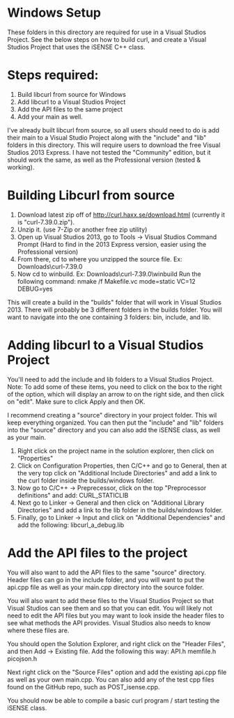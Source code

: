 Windows Setup
=============
These folders in this directory are required for use in a Visual Studios Project.
See the below steps on how to build curl, and create a Visual Studios Project that uses the iSENSE C++ class.

Steps required:
===============
1. Build libcurl from source for Windows
2. Add libcurl to a Visual Studios Project
3. Add the API files to the same project
4. Add your main as well.

I've already built libcurl from source, so all users should need to do is add their main to
a Visual Studio Project along with the "include" and "lib" folders in this directory. This will
require users to download the free Visual Studios 2013 Express. I have not tested the "Community" edition,
but it should work the same, as well as the Professional version (tested & working).

Building Libcurl from source
=============================
1. Download latest zip off of http://curl.haxx.se/download.html (currently it is "curl-7.39.0.zip").
2. Unzip it. (use 7-Zip or another free zip utility)
3. Open up Visual Studios 2013, go to Tools -> Visual Studios Command Prompt 
(Hard to find in the 2013 Express version, easier using the Professional version)
4. From there, cd to where you unzipped the source file. Ex: Downloads\curl-7.39.0
5. Now cd to winbuild. Ex: Downloads\curl-7.39.0\winbuild 
Run the following command: 
nmake /f Makefile.vc mode=static VC=12 DEBUG=yes

This will create a build in the "builds" folder that will work in Visual Studios 2013.
There will probably be 3 different folders in the builds folder. You will want to navigate
into the one containing 3 folders: bin, include, and lib.

Adding libcurl to a Visual Studios Project
===========================================
You'll need to add the include and lib folders to a Visual Studios Project.
Note: To add some of these items, you need to click on the box to the right of the option, 
which will display an arrow to on the right side, and then click on "edit". 
Make sure to click Apply and then OK.

I recommend creating a "source" directory in your project folder. This wil keep everything organized.
You can then put the "include" and "lib" folders into the "source" directory and you can also add the
iSENSE class, as well as your main.

1. Right click on the project name in the solution explorer, then click on "Properties"
2. Click on Configuration Properties, then C/C++ and go to General, then at the very top click on
"Additional Include Directories" and add a link to the curl folder inside the builds/windows folder.
3. Now go to C/C++ -> Preprecessor, click on the top "Preprocessor definitions" and add:
CURL_STATICLIB
4. Next go to Linker -> General and then click on "Additional Library Directories" and add
a link to the lib folder in the builds/windows folder.
5. Finally, go to Linker -> Input and click on "Additional Dependencies" and add the following:
libcurl_a_debug.lib

Add the API files to the project
===================================
You will also want to add the API files to the same "source" directory. Header files can go in 
the include folder, and you will want to put the api.cpp file as well as your main.cpp directory
into the source folder.

You will also want to add these files to the Visual Studios Project so that Visual Studios can see them
and so that you can edit. You will likely not need to edit the API files but you may want to look inside the
header files to see what methods the API provides. Visual Studios also needs to know where these files are.

You should open the Solution Explorer, and right click on the "Header Files", and then Add -> Existing file.
Add the following this way:
API.h
memfile.h
picojson.h

Next right click on the "Source Files" option and add the existing api.cpp file as well as your own main.cpp. You can
also add any of the test cpp files found on the GitHub repo, such as POST_isense.cpp.

You should now be able to compile a basic curl program / start testing the iSENSE class.